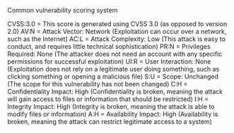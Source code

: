 Common vulnerability scoring system

CVSS:3.0 = This score is generated using CVSS 3.0 (as opposed to version 2.0)
AV:N = Attack Vector: Network (Exploitation can occur over a network, such as the Internet)
AC:L = Attack Complexity: Low (This attack is easy to conduct, and requires little technical sophistication)
PR:N = Privileges Required: None (The attacker does not need an account with any specific permissions for successful exploitation)
UI:R = User Interaction: None (Exploitation does not rely on a legitimate user doing something, such as clicking something or opening a malicious file)
S:U = Scope: Unchanged (The scope for this vulnerability has not been changed)
C:H = Confidentiality Impact: High (Confidentiality is broken, meaning the attack will gain access to files or information that should be restricted)
I:H = Integrity Impact: High (Integrity is broken, meaning the attack is able to modify files or information)
A:H = Availability Impact: High (Availability is broken, meaning the attack can restrict legitimate access to a system)